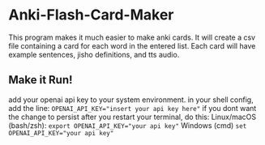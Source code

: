 # Anki-Flash-Card-Maker
This program makes it much easier to make anki cards. It will create a csv file containing a card for each word in the entered list. Each card will have example sentences, jisho definitions, and tts audio.

## Make it Run!
add your openai api key to your system environment. in your shell config, add the line:
`OPENAI_API_KEY="insert your api key here"`
if you dont want the change to persist after you restart your terminal, do this:
Linux/macOS (bash/zsh): `export OPENAI_API_KEY="your api key"` 
Windows (cmd) `set OPENAI_API_KEY="your api key"`

